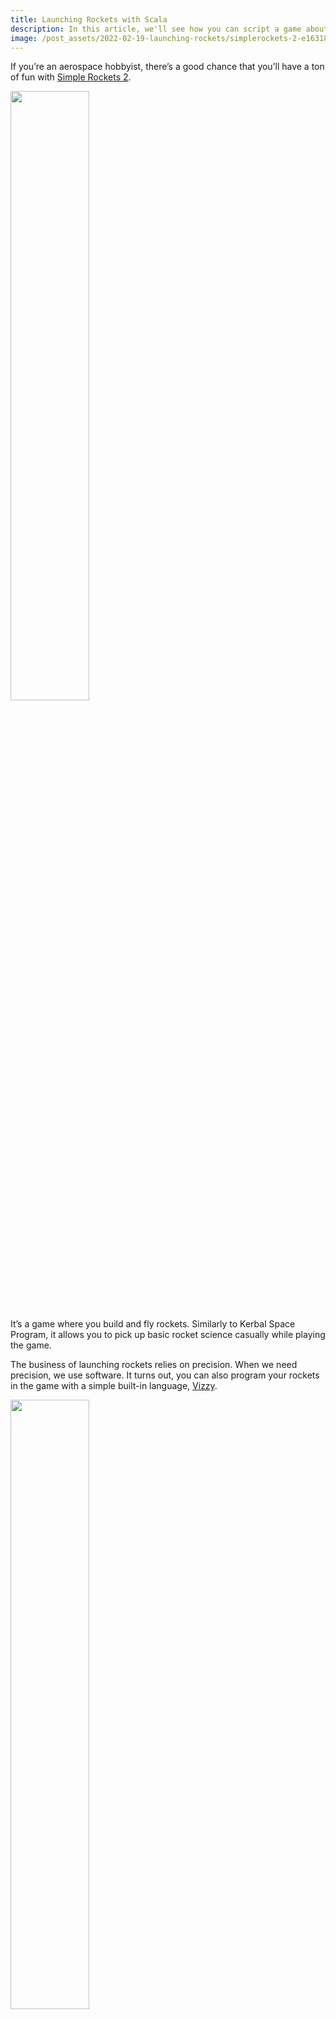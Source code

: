 ```yaml
---
title: Launching Rockets with Scala
description: In this article, we'll see how you can script a game about rockets in Scala
image: /post_assets/2022-02-19-launching-rockets/simplerockets-2-e1631817494638.jpg
---
```


If you’re an aerospace hobbyist, there’s a good chance that you’ll have a ton of fun with [Simple Rockets 2](https://www.simplerockets.com/).

<a href="/post_assets/2022-02-19-launching-rockets/simplerockets-2-e1631817494638.jpg" target="_blank"><img src="/post_assets/2022-02-19-launching-rockets/simplerockets-2-e1631817494638.jpg" width="50%"/></a>

It’s a game where you build and fly rockets. Similarly to Kerbal Space Program, it allows you to pick up basic rocket science casually while playing the game.

The business of launching rockets relies on precision. When we need precision, we use software. It turns out, you can also program your rockets in the game with a simple built-in language, [Vizzy](https://www.simplerockets.com/Blog/View/120034/Vizzy).

<a href="/post_assets/2022-02-19-launching-rockets/CleanShot%202022-02-19%20at%2012.49.10@2x.png" target="_blank"><img src="/post_assets/2022-02-19-launching-rockets/CleanShot%202022-02-19%20at%2012.49.10@2x.png" width="50%"/></a>

It’s a visual language with which you need to drag-and-drop all the language constructs or variables in proper slots to use them. Much more tedious and quite a bit slower than typing. Not anymore – meet DSL based on Scala 3 to do just that! You can run the below code from a new [Scala CLI](https://scala-cli.virtuslab.org/) file using the `scala-cli Program.sc` syntax (extension must be `sc`), assuming you have Simple Rockets 2 installed – no other setup is necessary!

```scala
//> using scala "3.1.1"
import $dep.`com.akmetiuk::simple-rockets-compiler:0.1.1`, rocketscompiler.{ *, given }

program("Simple Launch") {
  // Countdown
  for i <- 5 to 1 by -1 do
    displayText(s"T-$i")
    waitSeconds(1)
  displayText("LAUNCH")

  // Launch sequence
  activateStage() // Start the engine
  Throttle := 1   // Set engine power to 100%
  Pitch := 30     // Tilt the rocket so that it is 30 degrees to the surface
  Heading := 180  // Fly south
}
```

The above sequence compiles to the following Vizzy code that you can load into your rocket following the [usage instructions](https://github.com/anatoliykmetyuk/simple-rockets-compiler/blob/119b9e0d480a0f363ca66892df7a9681297ca58d/README.md#usage):

<a href="/post_assets/2022-02-19-launching-rockets/CleanShot%202022-02-19%20at%2013.15.16@2x.png" target="_blank"><img src="/post_assets/2022-02-19-launching-rockets/CleanShot%202022-02-19%20at%2013.15.16@2x.png" width="50%"/></a>

With that, we have all the programming tools needed to plan our voyage to the orbit.

# How does orbit work?
To reach orbit, you need to go sufficiently high and then sufficiently fast in parallel with the planet's surface.

<a href="/post_assets/2022-02-19-launching-rockets/AA0C91B1-A17E-47B0-9665-F9AF41878ACD.jpeg" target="_blank"><img src="/post_assets/2022-02-19-launching-rockets/AA0C91B1-A17E-47B0-9665-F9AF41878ACD.jpeg" width="50%"/></a>

Here’s an intuition on how it works. The planet is round, so as you go to the side, the distance from you to planet will increase due to planet's curvature. In other words, you will gain altitude from moving to the side.

<a href="/post_assets/2022-02-19-launching-rockets/B2B87D7E-D625-4060-B4C1-1A88F6E1DAD1.jpeg" target="_blank"><img src="/post_assets/2022-02-19-launching-rockets/B2B87D7E-D625-4060-B4C1-1A88F6E1DAD1.jpeg" width="50%"/></a>

Gravity matters though. The planet will pull you back with its gravity as you move to the side. So, you will also be losing altitude to gravity.

<a href="/post_assets/2022-02-19-launching-rockets/A27EFFA2-F391-4F95-A1DA-D1191DA390C0.jpeg" target="_blank"><img src="/post_assets/2022-02-19-launching-rockets/A27EFFA2-F391-4F95-A1DA-D1191DA390C0.jpeg" width="50%"/></a>

However, if you get your speed of movement in parallel with the planet (i.e. horizontal speed) just right, you can compensate the altitude loss due to gravity by altitude gain due to the horizontal movement over the planet’s curvature. When the two perfectly compensate each other, the net change in altitude is zero, and you stay above Earth indefinitely – that is orbit.

# The Flight Plan
A trajectory from take-off to orbit looks something like this:

<a href="/post_assets/2022-02-19-launching-rockets/574C143A-13DC-4533-8E71-C644A87C691C.jpeg" target="_blank"><img src="/post_assets/2022-02-19-launching-rockets/574C143A-13DC-4533-8E71-C644A87C691C.jpeg" width="50%"/></a>

First, the rocket flies straight up as fast as possible – trying to escape the lower dense atmosphere which causes a lot of drag and therefore is hard to fly through. Once it is high enough, it starts to slowly turn to the side to build the horizontal speed.

During the first stage of the flight, the rocket is not trying to reach orbit just yet. The objective is merely to escape the atmosphere. And so the most important thing about the trajectory is its highest point above the planet surface:

<a href="/post_assets/2022-02-19-launching-rockets/3C9D58A6-43C8-4E36-855B-CD4574E4C183.jpeg" target="_blank"><img src="/post_assets/2022-02-19-launching-rockets/3C9D58A6-43C8-4E36-855B-CD4574E4C183.jpeg" width="50%"/></a>

This point is called *Apoapsis*. When trying to reach orbit, you want this point above your planet’s atmosphere. If any point of your orbit intersects the atmosphere, the spacecraft will be losing speed due to drag until it is unable to maintain orbit.

The rocket rises its apoapsis by firing its engines and accelerating upwards. When the apoapsis becomes sufficiently high above the atmosphere, the rocket shuts down its engines.

## Staying in Space
First objective, escaping the atmosphere, being achieved, the next objective is not to fall back into it. In other words, this trajectory:

<a href="/post_assets/2022-02-19-launching-rockets/8F4DD12A-638A-4344-915D-606A8DEFEECF.jpeg" target="_blank"><img src="/post_assets/2022-02-19-launching-rockets/8F4DD12A-638A-4344-915D-606A8DEFEECF.jpeg" width="50%"/></a>

needs to become this:

<a href="/post_assets/2022-02-19-launching-rockets/3DF34915-0704-4B6E-A201-BAB12E55DC5A.jpeg" target="_blank"><img src="/post_assets/2022-02-19-launching-rockets/3DF34915-0704-4B6E-A201-BAB12E55DC5A.jpeg" width="50%"/></a>

To make it happen, the rocket needs to accelerate in parallel with the planet's surface until it reaches the orbital speed. At this point, the concept of *periapsis* becomes useful. If apoapsis is the *highest* point of a spacecraft's orbit, periapsis is its *lowest* point. As we don’t want our orbit to touch the atmosphere, we want our periapsis above atmosphere as well.

# 3, 2, 1, Lift-off!
Armed with this theory, let’s build a rocket and program it to reach space. An orbit-worthy rocket may look something as follows:

<a href="/post_assets/2022-02-19-launching-rockets/CleanShot%202022-02-19%20at%2013.37.26@2x.png" target="_blank"><img src="/post_assets/2022-02-19-launching-rockets/CleanShot%202022-02-19%20at%2013.37.26@2x.png" width="50%"/></a>

The rocket has two stages: the first one will bring us out of the atmosphere and the second one will be used in space to reach orbit.

You can see the full program for this rocket [on github](https://github.com/anatoliykmetyuk/simple-rockets-compiler/blob/119b9e0d480a0f363ca66892df7a9681297ca58d/examples/FlightToOrbit.sc). Keep in mind that the in-game planet is not Earth and hence the parameters used below are not realistic for a real-Earth flight plan. E.g. the end of the atmosphere for Droo (the game’s analogue of Earth) is 60km while for Earth it is 100km. The orbital speed for Droo is around 3420m/s while for Earth it is around 7900m/s.

The parameters used in such kind of programs are very much experimentation-based. You try one set of parameters, it doesn’t work, you tweak until it works (hopefully real-world rocket scientists are more meticulous than that :) ).

 At the high-level, the program looks as follows:

```scala
  countdown
  liftOff
  gradualTurn(
    startAltitude = 500, startPitch = 80,
    endAltitude = 8000, endPitch = 25
  )
  coasting(targetApo = 70000)
  periapsisRiseManeuver(
    targetOrbitalVelicity = 3420, targetPeriapsis = 70000,
    maxTimeToApo = 60, minTimeToApo = 10, correctionThrottle = 0.2,
  )
```

For the `gradualTurn`, the idea is that upon reaching an altitude of 500 meters, we start to slowly tilt the rocket (i.e. decrease its pitch – the pitch of 90 degrees means rocket is pointing straight up and 0 degrees – the rocket is on the side, parallel to the surface). Our goal is to start with the pitch of 80 degrees and by the time we reach 8000m altitude, the pitch should reach 25 degrees.

“Coasting” means “wait until the apoapsis reaches the target value, shut down the engine and fly by inertia until the rocket reaches the apoapsis” – very much like a shell shot from an artillery gun.

“Periapsis rise manoeuvre” means “turn on the engines again and accelerate to the side until the orbital speed is reached”. The extra parameters are responsible for the technical detail of making sure this engine burn doesn’t make our orbit too lopsided, like this (try it for yourself to get a feel of why this is needed!):

<a href="/post_assets/2022-02-19-launching-rockets/7318FA49-2DD7-4C51-BAA2-B195B2DF1862.jpeg" target="_blank"><img src="/post_assets/2022-02-19-launching-rockets/7318FA49-2DD7-4C51-BAA2-B195B2DF1862.jpeg" width="50%"/></a>

## Show me the code
Here’s the full implementation of the program, [also available on GitHub](https://github.com/anatoliykmetyuk/simple-rockets-compiler/blob/119b9e0d480a0f363ca66892df7a9681297ca58d/examples/FlightToOrbit.sc). The constructs that aren’t explicitly defined in the program are defined in the DSL library and mapped to the in-game constructs:

```scala
def ascentProfile: SRProgram =
  def countdown: SRProgram =
    for i <- 5 to 1 by -1 do
      displayText(i)
      waitSeconds(1)

  def liftOff: SRProgram =
    activateStage()  // Turn on the engine
    Throttle := 1
    displayText("LIFTOFF!!!")

  def gradualTurn(startAltitude: Double, endAltitude: Double, startPitch: Double, endPitch: Double): SRProgram =
    waitUntil(Altitude.ASL >= startAltitude)  // ASL = Above Sea Level
    displayText("Starting the gradual turn")
    whileLoop(Altitude.ASL < endAltitude) {
      val fractionOfPath = (Altitude.ASL - startAltitude) / (endAltitude - startAltitude)
      val pitchDifference = endPitch - startPitch
      Pitch := startPitch + fractionOfPath * pitchDifference
    }

  def coasting(targetApo: Double): SRProgram =
    waitUntil(Orbit.Apoapsis >= targetApo)
    displayText("Coasting towards apoapsis")
    Throttle := 0

  def periapsisRiseManeuver(targetOrbitalVelicity: Double, targetPeriapsis: Double,
      maxTimeToApo: Double, minTimeToApo: Double, correctionThrottle: Double): SRProgram =
    val maxStageAcceleration = Performance.StageDeltaV / Performance.BurnTime
    val burnDeltaV = targetOrbitalVelicity - Velocity.Orbit
    val burnTime = burnDeltaV / maxStageAcceleration
    val startBurnAt = burnTime / 2

    waitUntil(Orbit.TimeToApoapsis <= startBurnAt)
    displayText("Rising periapsis")
    Pitch := 0
    Throttle := 1

    whileLoop(Orbit.Periapsis < targetPeriapsis) {
      ifTrue(Orbit.TimeToApoapsis > maxTimeToApo && Throttle =!= 0) {
        Throttle := 0
      }
      ifTrue(Orbit.TimeToApoapsis < minTimeToApo && Throttle =!= 1) {
        Throttle := correctionThrottle
      }
    }
    Throttle := 0
    displayText("Congratulations! You've reached orbit with Scala!")

  countdown
  liftOff
  gradualTurn(
    startAltitude = 500, startPitch = 80,
    endAltitude = 8000, endPitch = 25
  )
  coasting(targetApo = 70000)
  periapsisRiseManeuver(
    targetOrbitalVelicity = 3420, targetPeriapsis = 70000,
    maxTimeToApo = 60, minTimeToApo = 10, correctionThrottle = 0.2,
  )
end ascentProfile
```

Notice that for the control structures, most of the times the built-in game loops are used such as `whileLoop` and `ifTrue`. For the boolean inequality comparison, `=!=` is used instead of `!=`.

# Continuing the Journey

<a href="/post_assets/2022-02-19-launching-rockets/CleanShot%202022-02-19%20at%2013.48.08@2x.png" target="_blank"><img src="/post_assets/2022-02-19-launching-rockets/CleanShot%202022-02-19%20at%2013.48.08@2x.png" width="50%"/></a>

There are 20 planets in game to explore, some with really weird trajectories. Can you visit them all? Would it simplify things if you build a space station first, across multiple launches, to store fuel in orbit and refuel there with your spacecrafts before going on deep space missions? How would you do it, what kind of physics do you need to discover to make it happen?

And if during your quest you find out you do repetitive steps that can be automated, maybe the DSL described here would be of any use ;)








